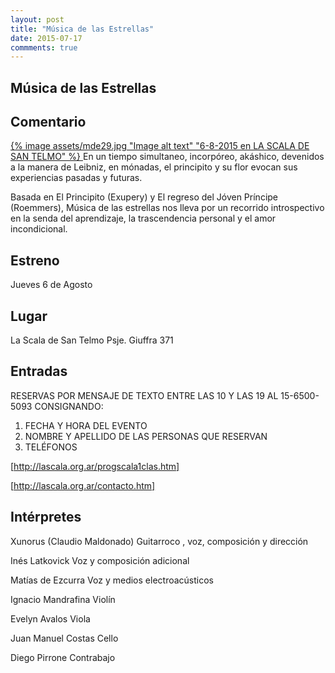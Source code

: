 ```yaml
---
layout: post
title: "Música de las Estrellas"
date: 2015-07-17
commments: true
---
```

## Música de las Estrellas

## Comentario
<a href="{{site.path}}/assets/mde29.jpg" class="fullsizable">
{% image assets/mde29.jpg "Image alt text" "6-8-2015 en LA SCALA DE SAN TELMO" %}
</a>
En un tiempo simultaneo, incorpóreo, akáshico,  devenidos a la manera de Leibniz, en mónadas, el principito y su flor evocan sus experiencias pasadas y futuras.

Basada en El Principito (Exupery) y El regreso del Jóven Príncipe (Roemmers), Música de las estrellas nos lleva por un recorrido introspectivo en la senda del aprendizaje, la trascendencia personal y el amor incondicional.

## Estreno
Jueves 6 de Agosto

## Lugar
La Scala de San Telmo
Psje. Giuffra 371

## Entradas
RESERVAS POR MENSAJE DE TEXTO ENTRE LAS 10 Y LAS 19 AL 15-6500-5093 CONSIGNANDO:
1) FECHA Y HORA DEL EVENTO
2) NOMBRE Y APELLIDO DE LAS PERSONAS QUE RESERVAN
3) TELÉFONOS

[http://lascala.org.ar/progscala1clas.htm]

[http://lascala.org.ar/contacto.htm]

## Intérpretes
Xunorus (Claudio Maldonado)
Guitarroco , voz, composición y dirección

Inés Latkovick
Voz y composición adicional

Matías de Ezcurra
Voz y medios electroacústicos

Ignacio Mandrafina
Violín

Evelyn Avalos
Viola

Juan Manuel Costas
Cello


Diego Pirrone
Contrabajo
